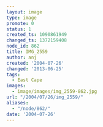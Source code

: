 ```yaml
---
layout: image
type: image
promote: 0
status: 1
created_ts: 1090861949
changed_ts: 1372159408
node_id: 862
title: IMG_2559
author: anj
created: '2004-07-26'
changed: '2013-06-25'
tags:
  - East Cape
images:
  - image/images/img_2559-862.jpg
url: "/2004/07/26/img_2559/"
aliases:
  - "/node/862/"
date: '2004-07-26'
---
```


